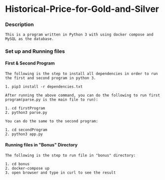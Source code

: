 # Historical-Price-for-Gold-and-Silver

### Description 
```
This is a program written in Python 3 with using docker compose and MySQL as the database.
```

### Set up and Running files

#### First   &    Second Program
```
The following is the step to install all dependencies in order to run the first and second program in python 3. 

1. pip3 install -r dependencies.txt

After running the above command, you can do the following to run first program(parse.py is the main file to run): 

1. cd firstProgram
2. python3 parse.py

You can do the same to the second program:

1. cd secondProgram
2. python3 app.py
```

#### Running files in "Bonus" Directory

```
The following is the step to run file in "bonus" directory: 

1. cd bonus 
2. docker-compose up 
3. open browser and type in curl to see the result
```

